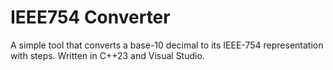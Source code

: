 # IEEE754 Converter

A simple tool that converts a base-10 decimal to its IEEE-754 representation with steps.
Written in C++23 and Visual Studio.